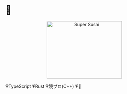 # 🍣
<p align="center">
  <img alt="Super Sushi" src="https://user-images.githubusercontent.com/6561417/88893446-4ea0da00-d281-11ea-9f40-c5561c5ebff8.gif" width="240" height="184" />
</p>

💗TypeScript
💗Rust
💗競プロ(C++)
💗🍣


<!--
**k2font/k2font** is a ✨ _special_ ✨ repository because its `README.md` (this file) appears on your GitHub profile.

Here are some ideas to get you started:

- 🔭 I’m currently working on ...
- 🌱 I’m currently learning ...
- 👯 I’m looking to collaborate on ...
- 🤔 I’m looking for help with ...
- 💬 Ask me about ...
- 📫 How to reach me: ...
- 😄 Pronouns: ...
- ⚡ Fun fact: ...
-->
